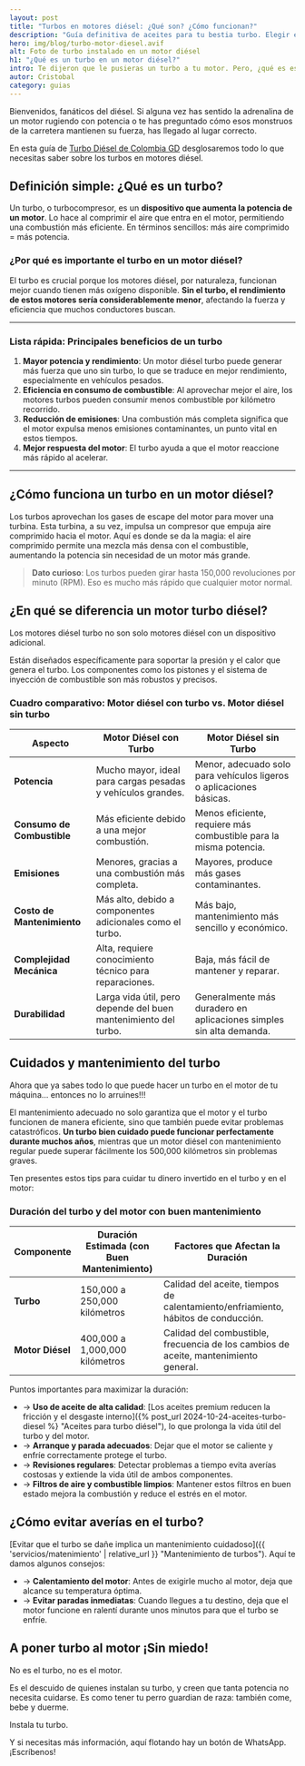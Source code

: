 ```yaml
---
layout: post
title: "Turbos en motores diésel: ¿Qué son? ¿Cómo funcionan?"
description: "Guía definitiva de aceites para tu bestia turbo. Elegir el aceite correcto es como elegir la sangre adecuada para un dragón: vital para escupir fuego."
hero: img/blog/turbo-motor-diesel.avif
alt: Foto de turbo instalado en un motor diésel
h1: "¿Qué es un turbo en un motor diésel?"
intro: Te dijeron que le pusieras un turbo a tu motor. Pero, ¿qué es eso?. O mejor, ¿será que daña el motor? ¿Y si el motor es de gasolina? Mejor dicho. Te explicamos más aquí sobre el turbo en los motores y máquinas industriales.
autor: Cristobal
category: guias
---
```

Bienvenidos, fanáticos del diésel. Si alguna vez has sentido la adrenalina de un motor rugiendo con potencia o te has preguntado cómo esos monstruos de la carretera mantienen su fuerza, has llegado al lugar correcto.

En esta guía de [Turbo Diésel de Colombia GD](/) desglosaremos todo lo que necesitas saber sobre los turbos en motores diésel.

## Definición simple: ¿Qué es un turbo?

Un turbo, o turbocompresor, es un **dispositivo que aumenta la potencia de un motor**. Lo hace al comprimir el aire que entra en el motor, permitiendo una combustión más eficiente. En términos sencillos: más aire comprimido = más potencia.

### ¿Por qué es importante el turbo en un motor diésel?

El turbo es crucial porque los motores diésel, por naturaleza, funcionan mejor cuando tienen más oxígeno disponible. **Sin el turbo, el rendimiento de estos motores sería considerablemente menor**, afectando la fuerza y eficiencia que muchos conductores buscan.

-----

### Lista rápida: Principales beneficios de un turbo


1. **Mayor potencia y rendimiento**: Un motor diésel turbo puede generar más fuerza que uno sin turbo, lo que se traduce en mejor rendimiento, especialmente en vehículos pesados.
2. **Eficiencia en consumo de combustible**: Al aprovechar mejor el aire, los motores turbos pueden consumir menos combustible por kilómetro recorrido.
3. **Reducción de emisiones**: Una combustión más completa significa que el motor expulsa menos emisiones contaminantes, un punto vital en estos tiempos.
4. **Mejor respuesta del motor**: El turbo ayuda a que el motor reaccione más rápido al acelerar.

-----

## ¿Cómo funciona un turbo en un motor diésel?

Los turbos aprovechan los gases de escape del motor para mover una turbina. Esta turbina, a su vez, impulsa un compresor que empuja aire comprimido hacia el motor. Aquí es donde se da la magia: el aire comprimido permite una mezcla más densa con el combustible, aumentando la potencia sin necesidad de un motor más grande.

>**Dato curioso**: Los turbos pueden girar hasta 150,000 revoluciones por minuto (RPM). Eso es mucho más rápido que cualquier motor normal.

## ¿En qué se diferencia un motor turbo diésel?

Los motores diésel turbo no son solo motores diésel con un dispositivo adicional.

Están diseñados específicamente para soportar la presión y el calor que genera el turbo. Los componentes como los pistones y el sistema de inyección de combustible son más robustos y precisos.

### Cuadro comparativo: Motor diésel con turbo vs. Motor diésel sin turbo

| **Aspecto**               | **Motor Diésel con Turbo**                        | **Motor Diésel sin Turbo**                     |
|---------------------------|---------------------------------------------------|------------------------------------------------|
| **Potencia**              | Mucho mayor, ideal para cargas pesadas y vehículos grandes. | Menor, adecuado solo para vehículos ligeros o aplicaciones básicas. |
| **Consumo de Combustible**| Más eficiente debido a una mejor combustión.      | Menos eficiente, requiere más combustible para la misma potencia. |
| **Emisiones**             | Menores, gracias a una combustión más completa.   | Mayores, produce más gases contaminantes.      |
| **Costo de Mantenimiento**| Más alto, debido a componentes adicionales como el turbo. | Más bajo, mantenimiento más sencillo y económico. |
| **Complejidad Mecánica**  | Alta, requiere conocimiento técnico para reparaciones. | Baja, más fácil de mantener y reparar.         |
| **Durabilidad**           | Larga vida útil, pero depende del buen mantenimiento del turbo. | Generalmente más duradero en aplicaciones simples sin alta demanda. |

## Cuidados y mantenimiento del turbo

Ahora que ya sabes todo lo que puede hacer un turbo en el motor de tu máquina... entonces no lo arruines!!!

El mantenimiento adecuado no solo garantiza que el motor y el turbo funcionen de manera eficiente, sino que también puede evitar problemas catastróficos. **Un turbo bien cuidado puede funcionar perfectamente durante muchos años**, mientras que un motor diésel con mantenimiento regular puede superar fácilmente los 500,000 kilómetros sin problemas graves.

Ten presentes estos tips para cuidar tu dinero invertido en el turbo y en el motor:

### Duración del turbo y del motor con buen mantenimiento

| **Componente** | **Duración Estimada (con Buen Mantenimiento)** | **Factores que Afectan la Duración**            |
|----------------|-----------------------------------------------|-------------------------------------------------|
| **Turbo**      | 150,000 a 250,000 kilómetros                 | Calidad del aceite, tiempos de calentamiento/enfriamiento, hábitos de conducción. |
| **Motor Diésel**| 400,000 a 1,000,000 kilómetros               | Calidad del combustible, frecuencia de los cambios de aceite, mantenimiento general. |

Puntos importantes para maximizar la duración:

- → **Uso de aceite de alta calidad**: [Los aceites premium reducen la fricción y el desgaste interno]({% post_url 2024-10-24-aceites-turbo-diesel %} "Aceites para turbo diésel"), lo que prolonga la vida útil del turbo y del motor.
- → **Arranque y parada adecuados**: Dejar que el motor se caliente y enfríe correctamente protege el turbo.
- → **Revisiones regulares**: Detectar problemas a tiempo evita averías costosas y extiende la vida útil de ambos componentes.
- → **Filtros de aire y combustible limpios**: Mantener estos filtros en buen estado mejora la combustión y reduce el estrés en el motor.

## ¿Cómo evitar averías en el turbo?

[Evitar que el turbo se dañe implica un mantenimiento cuidadoso]({{ 'servicios/matenimiento' | relative_url }} "Mantenimiento de turbos"). Aquí te damos algunos consejos:

- → **Calentamiento del motor**: Antes de exigirle mucho al motor, deja que alcance su temperatura óptima.
- → **Evitar paradas inmediatas**: Cuando llegues a tu destino, deja que el motor funcione en ralentí durante unos minutos para que el turbo se enfríe.

## A poner turbo al motor ¡Sin miedo!

No es el turbo, no es el motor.

Es el descuido de quienes instalan su turbo, y creen que tanta potencia no necesita cuidarse. Es como tener tu perro guardian de raza: también come, bebe y duerme.

Instala tu turbo.

Y si necesitas más información, aquí flotando hay un botón de WhatsApp. ¡Escríbenos!
